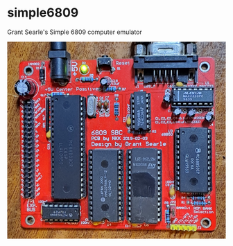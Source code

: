 # simple6809
Grant Searle's Simple 6809 computer emulator

![Simple6809](https://github.com/ea4eoz/simple6809/blob/main/photos/Simple6809.jpg?raw=true)
